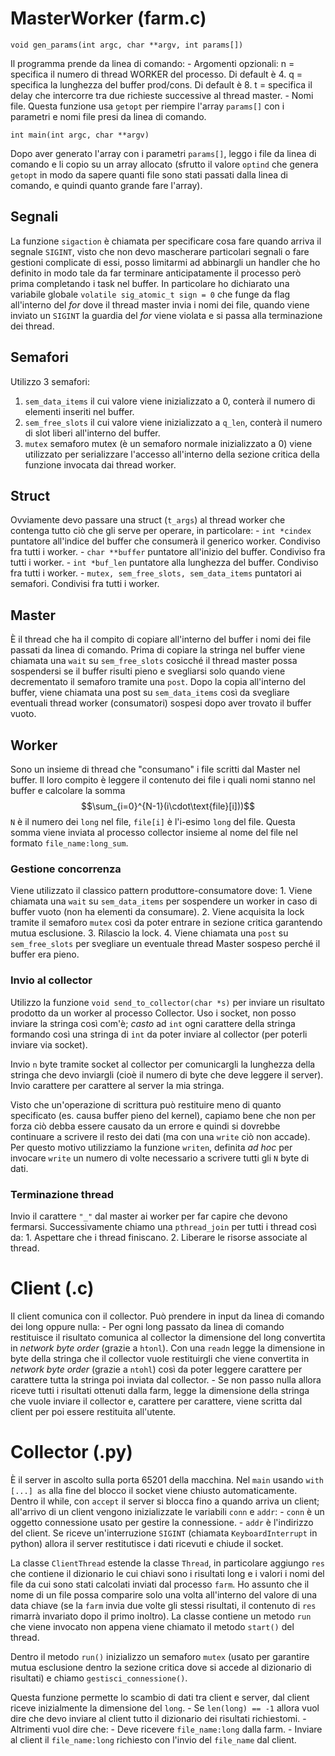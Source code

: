 # MasterWorker (farm.c)
`void gen_params(int argc, char **argv, int params[])`

Il programma prende da linea di comando:
		- Argomenti opzionali:
			n = specifica il numero di thread WORKER del processo. Di default è 4.
			q = specifica la lunghezza del buffer prod/cons. Di default è 8.
			t = specifica il delay che intercorre tra due richieste successive al thread master.
		- Nomi file.
	Questa funzione usa `getopt` per riempire l'array `params[]` con i parametri e nomi file presi da linea di comando.
	
`int main(int argc, char **argv)`

Dopo aver generato l'array con i parametri `params[]`, leggo i file da linea di comando e li copio su un array allocato (sfrutto il valore `optind` che genera `getopt` in modo da sapere quanti file sono stati passati dalla linea di comando, e quindi quanto grande fare l'array).
## Segnali
La funzione `sigaction` è chiamata per specificare cosa fare quando arriva il segnale `SIGINT`, visto che non devo mascherare particolari segnali o fare gestioni complicate di essi, posso limitarmi ad abbinargli un handler che ho definito in modo tale da far terminare anticipatamente il processo però prima completando i task nel buffer. In particolare ho dichiarato una variabile globale `volatile sig_atomic_t sign = 0` che funge da flag all'interno del *for* dove il thread master invia i nomi dei file, quando viene inviato un `SIGINT` la guardia del *for* viene violata e si passa alla terminazione dei thread.
## Semafori
Utilizzo 3 semafori:
1. `sem_data_items` il cui valore viene inizializzato a 0, conterà il numero di elementi inseriti nel buffer.
2. `sem_free_slots` il cui valore viene inizializzato a `q_len`, conterà il numero di slot liberi all'interno del buffer.
3. `mutex` semaforo mutex (è un semaforo normale inizializzato a 0) viene utilizzato per serializzare l'accesso all'interno della sezione critica della funzione invocata dai thread worker.
## Struct
Ovviamente devo passare una struct (`t_args`) al thread worker che contenga tutto ciò che gli serve per operare, in particolare:
	- `int *cindex` puntatore all'indice del buffer che consumerà il generico worker. Condiviso fra tutti i worker.
	- `char **buffer` puntatore all'inizio del buffer. Condiviso fra tutti i worker.
	- `int *buf_len` puntatore alla lunghezza del buffer. Condiviso fra tutti i worker.
	- `mutex, sem_free_slots, sem_data_items` puntatori ai semafori. Condivisi fra tutti i worker.
## Master
È il thread che ha il compito di copiare all'interno del buffer i nomi dei file passati da linea di comando. Prima di copiare la stringa nel buffer viene chiamata una `wait` su `sem_free_slots` cosicché il thread master possa sospendersi se il buffer risulti pieno e svegliarsi solo quando viene decrementato il semaforo tramite una `post`. 
Dopo la copia all'interno del buffer, viene chiamata una post su `sem_data_items` così da svegliare eventuali thread worker (consumatori) sospesi dopo aver trovato il buffer vuoto.
## Worker
Sono un insieme di thread che "consumano" i file scritti dal Master nel buffer. Il loro compito è leggere il contenuto dei file i quali nomi stanno nel buffer e calcolare la somma
$$\sum_{i=0}^{N-1}(i\cdot\text{file}[i]))$$ 
`N` è il numero dei `long` nel file, `file[i]` è l'i-esimo `long` del file. Questa somma viene inviata al processo collector insieme al nome del file nel formato `file_name:long_sum`.
### Gestione concorrenza
Viene utilizzato il classico pattern produttore-consumatore dove:
	1. Viene chiamata una `wait` su `sem_data_items` per sospendere un worker in caso di buffer vuoto (non ha elementi da consumare).
	2. Viene acquisita la lock tramite il semaforo `mutex` così da poter entrare in sezione critica garantendo mutua esclusione.
	3. Rilascio la lock.
	4. Viene chiamata una `post` su `sem_free_slots` per svegliare un eventuale thread Master sospeso perché il buffer era pieno.
### Invio al collector
Utilizzo la funzione `void send_to_collector(char *s)` per inviare un risultato prodotto da un worker al processo Collector. 
Uso i socket, non posso inviare la stringa così com'è; *casto* ad `int` ogni carattere della stringa formando così una stringa di `int` da poter inviare al collector (per poterli inviare via socket).

Invio `n` byte tramite socket al collector per comunicargli la lunghezza della stringa che devo inviargli (cioè il numero di byte che deve leggere il server). Invio carattere per carattere al server la mia stringa.

Visto che un'operazione di scrittura può restituire meno di quanto specificato (es. causa buffer pieno del kernel), capiamo bene che non per forza ciò debba essere causato da un errore e quindi si dovrebbe continuare a scrivere il resto dei dati (ma con una `write` ciò non accade). Per questo motivo utilizziamo la funzione `writen`, definita *ad hoc* per invocare `write` un numero di volte necessario a scrivere tutti gli `N` byte di dati.
### Terminazione thread
Invio il carattere `"_"` dal master ai worker per far capire che devono fermarsi. Successivamente chiamo una `pthread_join` per tutti i thread così da:
	1. Aspettare che i thread finiscano.
	2. Liberare le risorse associate al thread.

# Client (.c)
Il client comunica con il collector. Può prendere in input da linea di comando dei long oppure nulla:
	- Per ogni long passato da linea di comando restituisce il risultato comunica al collector la dimensione del long convertita in *network byte order* (grazie a `htonl`). Con una `readn` legge la dimensione in byte della stringa che il collector vuole restituirgli che viene convertita in *network byte order* (grazie a `ntohl`) così da poter leggere carattere per carattere tutta la stringa poi inviata dal collector.
	- Se non passo nulla allora riceve tutti i risultati ottenuti dalla farm, legge la dimensione della stringa che vuole inviare il collector e, carattere per carattere, viene scritta dal client per poi essere restituita all'utente.
# Collector (.py)
È il server in ascolto sulla porta 65201 della macchina.  Nel `main` usando `with [...] as` alla fine del blocco il socket viene chiusto automaticamente. Dentro il while, con `accept` il server si blocca fino a quando arriva un client; all'arrivo di un client vengono inizializzate le variabili `conn` e `addr`:
	- `conn` è un oggetto connessione usato per gestire la connessione.
	- `addr` è l'indirizzo del client.
Se riceve un'interruzione `SIGINT` (chiamata `KeyboardInterrupt` in python) allora il server restitutisce i dati ricevuti e chiude il socket.

La classe `ClientThread` estende la classe `Thread`, in particolare aggiungo `res` che contiene il dizionario le cui chiavi sono i risultati long e i valori i nomi del file da cui sono stati calcolati inviati dal processo `farm`.  Ho assunto che il nome di un file possa comparire solo una volta all'interno del valore di una data chiave (se la `farm` invia due volte gli stessi risultati, il contenuto di `res` rimarrà invariato dopo il primo inoltro). La classe contiene un metodo `run` che viene invocato non appena viene chiamato il metodo `start()` del thread.

Dentro il metodo `run()` inizializzo un semaforo `mutex` (usato per garantire mutua esclusione dentro la sezione critica dove si accede al dizionario di risultati) e chiamo `gestisci_connessione()`. 

Questa funzione permette lo scambio di dati tra client e server, dal client riceve inizialmente la dimensione del `long`. 
	- Se `len(long) == -1` allora vuol dire che devo inviare al client tutto il dizionario dei risultati richiestomi.
	- Altrimenti vuol dire che: 
		- Deve ricevere `file_name:long`  dalla farm.
		- Inviare al client il `file_name:long` richiesto con l'invio del `file_name` dal client.
